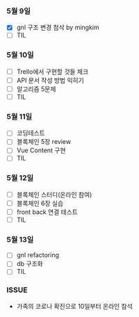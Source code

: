 ### 5월 9일
- [x] gnl 구조 변경 첨삭 by mingkim
- [ ] TIL

### 5월 10일
- [ ] Trello에서 구현할 것들 체크
- [ ] API 문서 작성 방법 익히기
- [ ] 알고리즘 5문제
- [ ] TIL
### 5월 11일
- [ ] 코딩테스트
- [ ] 블록체인 5장 review
- [ ] Vue Content 구현
- [ ] TIL
### 5월 12일
- [ ] 블록체인 스터디(온라인 참여)
- [ ] 블록체인 6장 실습
- [ ] front back 연결 테스트
- [ ] TIL
### 5월 13일
- [ ] gnl refactoring
- [ ] db 구조화
- [ ] TIL

### ISSUE
- 가족의 코로나 확진으로 10일부터 온라인 참석